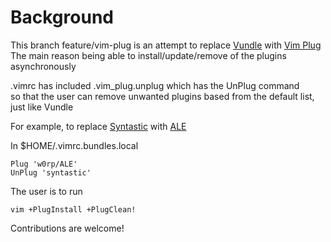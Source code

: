 # Background
This branch feature/vim-plug is an attempt to replace [Vundle](https://github.com/VundleVim/Vundle.vim) with [Vim Plug](https://github.com/junegunn/vim-plug)  
The main reason being able to install/update/remove of the plugins asynchronously 

.vimrc has included .vim_plug.unplug which has the UnPlug command  
so that the user can remove unwanted plugins based from the default list, just like Vundle 

For example, to replace [Syntastic](https://github.com/vim-syntastic/syntastic) with [ALE](https://github.com/w0rp/ale)

In $HOME/.vimrc.bundles.local  
````
Plug 'w0rp/ALE'
UnPlug 'syntastic'
````

The user is to run
````
vim +PlugInstall +PlugClean!
````

Contributions are welcome!
